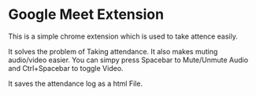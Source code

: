 # Google Meet Extension
This is a simple chrome extension which is used to take attence easily.

It solves the problem of Taking attendance. It also makes muting audio/video easier. You can simpy press Spacebar to Mute/Unmute Audio and Ctrl+Spacebar to toggle Video.

It saves the attendance log as a html File.